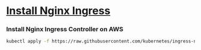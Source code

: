 # [Install Nginx Ingress](https://kubernetes.github.io/ingress-nginx/deploy/)

### Install Nginx Ingress Controller on AWS

```bash
kubectl apply -f https://raw.githubusercontent.com/kubernetes/ingress-nginx/controller-v1.11.1/deploy/static/provider/aws/deploy.yaml
```
